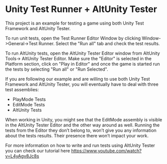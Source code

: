 # **Unity Test Runner + AltUnity Tester**

This project is an example for testing a game using both Unity Test Framework and AltUnity Tester.

To run unit tests, open the Test Runner Editor Window by clicking Window->General->Test Runner. Select the "Run all" tab and check the test results.

To run AltUnity tests, open the AltUnity Tester Editor window from AltUnity Tools-> AltUnity Tester Editor. Make sure the "Editor" is selected in the Platform section, click on "Play in Editor" and once the game is started run the tests by selecting "Run all" or "Run Selected".

If you are following our example and are willing to use both Unity Test Framework and AltUnity Tester, you will eventually have to deal with three test assemblies: 
<ul>
<li>PlayMode Tests</li>
<li>EditMode Tests</li>
<li>AltUnity Tests</li>
</ul>
When working in Unity, you might see that the EditMode assembly is visible in the AltUnity Tester Editor and the other way around as well. Running the tests from the Editor they don’t belong to, won’t give you any information about the tests results. Their presence there won’t impact your work.


For more information on how to write and run tests using AltUnity Tester you can check our tutorial here https://www.youtube.com/watch?v=L4yAgv8Jc8s


